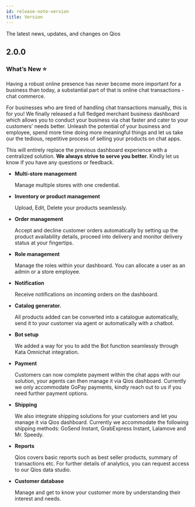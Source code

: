 ```yaml
---
id: release-note-version
title: Version
---
```


The latest news, updates, and changes on Qios

## 2.0.0

### What’s New ⭐️

Having a robust online presence has never become more important for a business than today, a substantial part of that is online chat transactions - chat commerce.

For businesses who are tired of handling chat transactions manually, this is for you! We finally released a full fledged merchant business dashboard which allows you to conduct your business via chat faster and cater to your customers’ needs better. Unleash the potential of your business and employee, spend more time doing more meaningful things and let us take our the tedious, repetitive process of selling your products on chat apps.

This will entirely replace the previous dashboard experience with a centralized solution. **We always strive to serve you better.** Kindly let us know if you have any questions or feedback.

-   **Multi-store management**

    Manage multiple stores with one credential.

-   **Inventory or product management**

    Upload, Edit, Delete your products seamlessly.

-   **Order management**

    Accept and decline customer orders automatically by setting up the product availability details, proceed into delivery and monitor delivery status at your fingertips.

-   **Role management**

    Manage the roles within your dashboard. You can allocate a user as an admin or a store employee.

-   **Notification**

    Receive notifications on incoming orders on the dashboard.

-   **Catalog generator.**

    All products added can be converted into a catalogue automatically, send it to your customer via agent or automatically with a chatbot.

-   **Bot setup**

    We added a way for you to add the Bot function seamlessly through Kata Omnichat integration.

-   **Payment**

    Customers can now complete payment within the chat apps with our solution, your agents can then manage it via Qios dashboard. Currently we only accommodate GoPay payments, kindly reach out to us if you need further payment options.

-   **Shipping**

    We also integrate shipping solutions for your customers and let you manage it via Qios dashboard. Currently we accommodate the following shipping methods: GoSend Instant, GrabExpress Instant, Lalamove and Mr. Speedy.

-   **Reports**

    Qios covers basic reports such as best seller products, summary of transactions etc. For further details of analytics, you can request access to our Qios data studio.

-   **Customer database**

    Manage and get to know your customer more by understanding their interest and needs.
